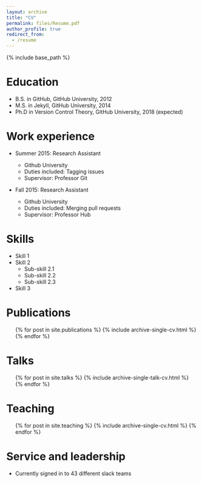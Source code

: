 ```yaml
---
layout: archive
title: "CV"
permalink: files/Resume.pdf
author_profile: true
redirect_from:
  - /resume
---
```


{% include base_path %}

# Education

- B.S. in GitHub, GitHub University, 2012
- M.S. in Jekyll, GitHub University, 2014
- Ph.D in Version Control Theory, GitHub University, 2018 (expected)

# Work experience

- Summer 2015: Research Assistant

  - Github University
  - Duties included: Tagging issues
  - Supervisor: Professor Git

- Fall 2015: Research Assistant
  - Github University
  - Duties included: Merging pull requests
  - Supervisor: Professor Hub

# Skills

- Skill 1
- Skill 2
  - Sub-skill 2.1
  - Sub-skill 2.2
  - Sub-skill 2.3
- Skill 3

# Publications

  <ul>{% for post in site.publications %}
    {% include archive-single-cv.html %}
  {% endfor %}</ul>
  
Talks
======
  <ul>{% for post in site.talks %}
    {% include archive-single-talk-cv.html %}
  {% endfor %}</ul>
  
Teaching
======
  <ul>{% for post in site.teaching %}
    {% include archive-single-cv.html %}
  {% endfor %}</ul>
  
Service and leadership
======
* Currently signed in to 43 different slack teams
